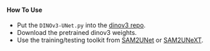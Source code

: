 
#### How To Use

* Put the `DINOv3-UNet.py` into the [dinov3 repo](https://github.com/facebookresearch/dinov3). 
* Download the pretrained dinov3 weights.
* Use the training/testing toolkit from [SAM2UNet](https://github.com/WZH0120/SAM2-UNet) or [SAM2UNeXT](https://github.com/WZH0120/SAM2-UNeXT).
